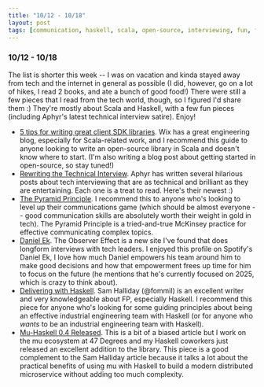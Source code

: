 ```yaml
---
title: "10/12 - 10/18"
layout: post
tags: [communication, haskell, scala, open-source, interviewing, fun, fashion]
---
```


### 10/12 - 10/18

The list is shorter this week -- I was on vacation and kinda stayed away from tech and the internet in general as possible (I did, however, go on a lot of hikes, I read 2 books, and ate a bunch of good food!)  There were still a few pieces that I read from the tech world, though, so I figured I'd share them :)  They're mostly about Scala and Haskell, with a few fun pieces (including Aphyr's latest technical interview satire).  Enjoy!

* [5 tips for writing great client SDK libraries](https://medium.com/wix-engineering/5-tips-for-writing-great-client-libraries-f6d02d57fdcc).  Wix has a great engineering blog, especially for Scala-related work, and I recommend this guide to anyone looking to write an open-source library in Scala and doesn't know where to start.  (I'm also writing a blog post about getting started in open-source, so stay tuned!)
* [Rewriting the Technical Interview](https://aphyr.com/posts/353-rewriting-the-technical-interview).  Aphyr has written several hilarious posts about tech interviewing that are as technical and brilliant as they are entertaining.  Each one is a treat to read.  Here's their newest :)
* [The Pyramid Principle](https://medium.com/lessons-from-mckinsey/the-pyramid-principle-f0885dd3c5c7).  I recommend this to anyone who's looking to level up their communications game (which should be almost everyone -- good communication skills are absolutely worth their weight in gold in tech).  The Pyramid Principle is a tried-and-true McKinsey practice for effective communicating complex topics.  
* [Daniel Ek](https://www.theobservereffect.org/daniel.html).  The Observer Effect is a new site I've found that does longform interviews with tech leaders.  I enjoyed this profile on Spotify's Daniel Ek, I love how much Daniel empowers his team around him to make good decisions and how that empowerment frees up time for him to focus on the future (he mentions that he's currently focused on 2025, which is crazy to think about).
* [Delivering with Haskell](https://medium.com/@fommil/delivering-with-haskell-a347d8359597).  Sam Halliday (@fommil) is an excellent writer and very knowledgeable about FP, especially Haskell.  I recommend this piece for anyone who's looking for some guiding principles about being an effective industrial engineering team with Haskell (or for anyone who _wants_ to be an industrial engineering team with Haskell).
* [Mu-Haskell 0.4 Released](https://www.47deg.com/blog/mu-haskell-0-4/).  This is a bit of a biased article but I work on the mu ecosystem at 47 Degrees and my Haskell coworkers just released an excellent addition to the library.  This piece is a good complement to the Sam Halliday article because it talks a lot about the practical benefits of using mu with Haskell to build a modern distributed microservice without adding too much complexity.  

